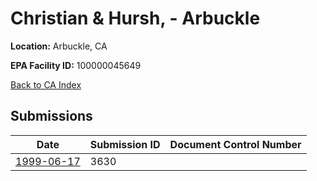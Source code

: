 # Christian & Hursh, - Arbuckle

**Location:** Arbuckle, CA

**EPA Facility ID:** 100000045649

[Back to CA Index](../../index.md)

## Submissions

| Date | Submission ID | Document Control Number |
|------|--------------|-------------------------|
| [1999-06-17](submissions/3630.md) | 3630 |  |

